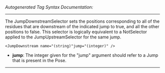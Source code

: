 _Autogenerated Tag Syntax Documentation:_

---
The JumpDownstreamSelector sets the positions corresponding to all of the residues that are downstream of the indicated jump to true, and all the other positions to false. This selector is logically equivalent to a NotSelector applied to the JumpUpstreamSelector for the same jump.

```
<JumpDownstream name="(string)"jump="(integer)" />
```

-   **jump**: The integer given for the "jump" argument should refer to a Jump that is present in the Pose.

---
